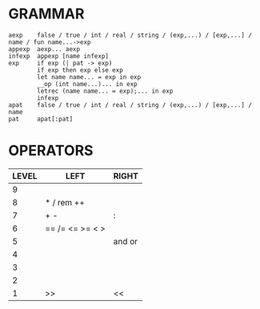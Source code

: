 # GRAMMAR
```
aexp    false / true / int / real / string / (exp,...) / [exp,...] / name / fun name...->exp
appexp  aexp... aexp
infexp  appexp [name infexp]
exp     if exp (| pat -> exp)
        if exp then exp else exp
        let name name... = exp in exp
        __op (int name...)... in exp
        letrec (name name... = exp);... in exp
        infexp
apat    false / true / int / real / string / (exp,...) / [exp,...] / name
pat     apat[:pat]
```

# OPERATORS
LEVEL   |   LEFT            |   RIGHT
--------|-------------------|-----------
    9   |                   |
    8   |   * / rem ++      |
    7   |   + -             |   :
    6   |   == /= <= >= < > |   
    5   |                   |   and or
    4   |                   |
    3   |                   |
    2   |                   |
    1   |   >>              |   <<